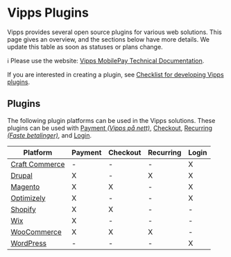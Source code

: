 <!-- START_METADATA
---
title: Introduction to the Vipps Plugins
sidebar_label: Introduction
sidebar_position: 1
hide_table_of_contents: true
description: Get an overview of the Vipps Plugins.
pagination_next: null
pagination_prev: null
---
END_METADATA -->

# Vipps Plugins

Vipps provides several open source plugins for various web solutions. This page gives an overview, and the sections below have more details.
We update this table as soon as statuses or plans change.

<!-- START_COMMENT -->

ℹ️ Please use the website:
[Vipps MobilePay Technical Documentation](https://developer.vippsmobilepay.com/docs/vipps-plugins).

<!-- END_COMMENT -->

If you are interested in creating a plugin, see [Checklist for developing Vipps plugins](plugin-development.md).

## Plugins

The following plugin platforms can be used in the Vipps solutions.
These plugins can be used with 
[Payment *(Vipps på nett)*](https://www.vipps.no/produkter-og-tjenester/bedrift/ta-betalt-paa-nett/ta-betalt-paa-nett/),
[Checkout](https://www.vipps.no/produkter-og-tjenester/bedrift/bestill-vipps-checkout/checkout/),
[Recurring *(Faste betalinger)*](https://vipps.no/produkter-og-tjenester/bedrift/faste-betalinger/faste-betalinger/), and
[Login](https://www.vipps.no/produkter-og-tjenester/bedrift/logg-inn-med-vipps/logg-inn-med-vipps/).

<!--
| Platform          | Payment | Checkout | Recurring  | Login |
| ----------------- | ------- | -------- |----------- | ----- |
| [Craft Commerce](./craft/README.md) | - | - | - | [vipps-craft-login](https://github.com/vippsas/vipps-craft-login) |
| [Drupal](./drupal/README.md) | [vipps-drupal](https://github.com/vippsas/vipps-drupal) | - | [vipps-recurring-drupal](https://github.com/vippsas/vipps-recurring-drupal) | [vipps-login-drupal](https://github.com/vippsas/vipps-login-drupal) |
| [Magento](./magento/README.md) | [vipps-magento](https://github.com/vippsas/vipps-magento) | [vipps-checkout-magento](https://github.com/vippsas/vipps-checkout-magento) | - | [vipps-login-magento](https://github.com/vippsas/vipps-login-magento) |
| [Optimizely](./optimizely/README.md) | [vipps-episerver](https://github.com/vippsas/vipps-episerver) | - | - | [vipps-login-dotnet](https://github.com/vippsas/vipps-login-dotnet) |- |
| [Shopify](./shopify/README.md) | [vipps-shopify](https://github.com/vippsas/vipps-shopify) | [vipps-checkout-shopify](https://apps.shopify.com/vipps-checkout?locale=nb) | - | - |
| [Wix](./wix/README.md) | [vipps-wix](https://github.com/vippsas/vipps-wix) | - | - | -|
| [WooCommerce](./woocommerce/README.md) | [vipps-woocommerce](https://github.com/vippsas/vipps-woocommerce)  | [vipps-woocommerce](https://github.com/vippsas/vipps-woocommerce)  | [vipps-recurring-woocommerce](https://github.com/vippsas/vipps-recurring-woocommerce) | - |
| [WordPress](./wordpress/README.md) | - | - | - | [vipps-login-wordpress](https://github.com/vippsas/vipps-login-wordpress) |
 -->

| Platform                               | Payment | Checkout | Recurring  | Login |
| -------------------------------------- | ------- | -------- |----------- | ----- |
| [Craft Commerce](./craft/README.md)    | -       | -        | -          | X     |
| [Drupal](./drupal/README.md)           | X       | -        | X          | X     |
| [Magento](./magento/README.md)         | X       | X        | -          | X     |
| [Optimizely](./optimizely/README.md)   | X       | -        | -          | X     |
| [Shopify](./shopify/README.md)         | X       | X        | -          | -     |
| [Wix](./wix/README.md)                 | X       | -        | -          | -     |
| [WooCommerce](./woocommerce/README.md) | X       | X        | X          | -     |
| [WordPress](./wordpress/README.md)     | -       | -        | -          | X     |



